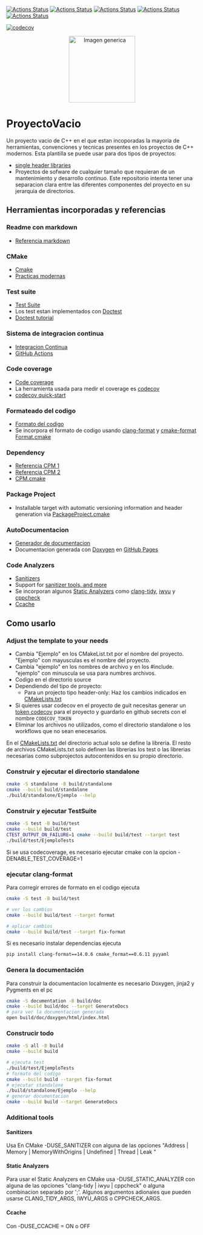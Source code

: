 [//]: # (Esto  es un comentario en markdown)
[//]: # (Esto enlaces indica el estado de testeo del codigo para los diferentes sistemas operativos. Mirar [GitHub Actions])

[![Actions Status](https://github.com/peterm-m/ProyectoVacio/workflows/MacOS/badge.svg)](https://github.com/peterm-m/ProyectoVacio/actions)
[![Actions Status](https://github.com/peterm-m/ProyectoVacio/workflows/Windows/badge.svg)](https://github.com/peterm-m/ProyectoVacio/actions)
[![Actions Status](https://github.com/peterm-m/ProyectoVacio/workflows/Ubuntu/badge.svg)](https://github.com/peterm-m/ProyectoVacio/actions)
[![Actions Status](https://github.com/peterm-m/ProyectoVacio/workflows/Style/badge.svg)](https://github.com/peterm-m/ProyectoVacio/actions)
[![Actions Status](https://github.com/peterm-m/ProyectoVacio/workflows/Install/badge.svg)](https://github.com/peterm-m/ProyectoVacio/actions)

[//]: # (Este enlaces es para mostrar las metricas resultates de coverage. Indica que pocentaje del codigo ha sido testeado con el conjunto de test actuales. Mirar las referencias de Code coverage)
[![codecov](https://codecov.io/gh/peterm-m/ProyectoVacio/branch/master/graph/badge.svg)](https://codecov.io/gh/peterm-m/ProyectoVacio)

[//]: # (Logo)
<p align="center">
  <img src="https://pbs.twimg.com/profile_images/1479510722149294082/cKKOSG6p_400x400.png" height="175" width="auto" title="Imagen generica" />
</p>

# ProyectoVacio
Un proyecto vacio de C++ en el que estan incoporadas la mayoria de herramientas, convenciones y tecnicas presentes en los proyectos de C++ modernos.
Esta plantilla se puede usar para dos tipos de proyectos:
- [single header libraries](https://en.wikipedia.org/wiki/Header-only)
- Proyectos de sofware de cualquier tamaño que requieran de un mantenimiento y desarrollo continuo.
Este repositorio intenta tener una separacion clara entre las diferentes componentes del proyecto en su jerarquia de directorios.

## Herramientas incorporadas y referencias

### Readme con markdown
- [Referencia markdown](https://daringfireball.net/projects/markdown/)
### CMake
- [Cmake](https://medium.com/@digit.sensitivee/your-start-with-cmake-as-simple-as-it-can-get-4b1c020d4360)
- [Practicas modernas](https://pabloariasal.github.io/2018/02/19/its-time-to-do-cmake-right/)
### Test suite
- [Test Suite](https://en.wikipedia.org/wiki/Test_suite)
- Los test estan implementados con [Doctest](https://github.com/doctest/doctest)
- [Doctest tutorial](https://github.com/doctest/doctest/blob/master/doc/markdown/tutorial.md)
### Sistema de integracion continua
- [Integracion Continua](https://en.wikipedia.org/wiki/Continuous_integration)
- [GitHub Actions](https://help.github.com/en/actions/)
### Code coverage
- [Code coverage](https://en.wikipedia.org/wiki/Code_coverage)
- La herramienta usada para medir el coverage es [codecov](https://codecov.io)
- [codecov quick-start](https://docs.codecov.io/docs/quick-start)
### Formateado del codigo
- [Formato del codigo](https://www.packtpub.com/en-in/product/clean-code-in-python-1-9781788835831/chapter/introduction-code-formatting-and-tools)
- Se incorpora el formato de codigo usando [clang-format](https://clang.llvm.org/docs/ClangFormat.html) y [cmake-format](https://github.com/cheshirekow/cmake_format) [Format.cmake](https://github.com/TheLartians/Format.cmake)
### Dependency
- [Referencia CPM 1](https://medium.com/swlh/cpm-an-awesome-dependency-manager-for-c-with-cmake-3c53f4376766)
- [Referencia CPM 2](https://ibob.bg/blog/2020/01/13/cmake-package-management/)
- [CPM.cmake](https://github.com/TheLartians/CPM.cmake)
### Package Project
- Installable target with automatic versioning information and header generation via [PackageProject.cmake](https://github.com/TheLartians/PackageProject.cmake)
### AutoDocumentacion
- [Generador de documentacion](https://en.wikipedia.org/wiki/Documentation_generator)
- Documentacion generada con [Doxygen](https://www.doxygen.nl) en [GitHub Pages](https://pages.github.com)
### Code Analyzers
- [Sanitizers](https://github.com/google/sanitizers/wiki)
- Support for [sanitizer tools, and more](#additional-tools)
- Se incorporan algunos [Static Analyzers](https://en.wikipedia.org/wiki/Static_program_analysis) como  [clang-tidy](https://clang.llvm.org/extra/clang-tidy/), [iwyu](https://include-what-you-use.org/) y [cppcheck](https://en.wikipedia.org/wiki/Cppcheck)
- [Ccache](https://ccache.dev/)


## Como usarlo

### Adjust the template to your needs

- Cambia "Ejemplo" en los CMakeList.txt por el nombre del proyecto. "Ejemplo" con mayusculas es el nombre del proyecto. 
- Cambia "ejemplo" en los nombres de archivo y en los #include. "ejemplo" con minuscula se usa para numbres archivos.
- Codigo en el directorio source
- Dependiendo del tipo de proyecto:
  - Para un projecto tipo header-only: Haz los cambios indicados en [CMakeLists.txt](CMakeLists.txt)
- Si quieres usar codecov en el proyecto de guit necesitas generar un [token codecov](https://docs.codecov.io/docs/quick-start) para el proyecto y guardarlo en github secrets con el nombre `CODECOV_TOKEN`
- Eliminar los archivos no utilizados, como el directorio standalone o los workflows que no sean enecesarios. 

En el [CMakeLists.txt](CMakeLists.txt) del directorio actual solo se define la libreria. El resto de archivos CMakeLists.txt  solo definen las librerias los test o las librerias necesarias como subprojectos autocontenidos en su propio directorio.

### Construir y ejecutar el directorio standalone

```bash
cmake -S standalone -B build/standalone
cmake --build build/standalone
./build/standalone/Ejemplo --help
```

### Construir y ejecutar TestSuite

```bash
cmake -S test -B build/test
cmake --build build/test
CTEST_OUTPUT_ON_FAILURE=1 cmake --build build/test --target test
./build/test/EjemploTests
```

Si se usa codecoverage, es necesario ejecutar cmake con la opcion -DENABLE_TEST_COVERAGE=1

### ejecutar clang-format

Para corregir errores de formato en el codigo  ejecuta 

```bash
cmake -S test -B build/test

# ver los cambios
cmake --build build/test --target format

# aplicar cambios
cmake --build build/test --target fix-format
```

Si es necesario instalar dependencias ejecuta 

```bash
pip install clang-format==14.0.6 cmake_format==0.6.11 pyyaml
```

### Genera la documentación

Para construir la documentacion localmente es necesario Doxygen, jinja2 y Pygments en el pc

```bash
cmake -S documentation -B build/doc
cmake --build build/doc --target GenerateDocs
# para ver la documentacion generada
open build/doc/doxygen/html/index.html
```

### Construcir todo

```bash
cmake -S all -B build
cmake --build build

# ejecuta test
./build/test/EjemploTests
# formato del codigo
cmake --build build --target fix-format
# ejecutar standalone
./build/standalone/Ejemplo --help
# generar documentacion
cmake --build build --target GenerateDocs
```

### Additional tools

#### Sanitizers

Usa En CMake -DUSE_SANITIZER con alguna de las opciones "Address | Memory | MemoryWithOrigins | Undefined | Thread | Leak " 

#### Static Analyzers

Para usar el Static Analyzers en CMake usa -DUSE_STATIC_ANALYZER con alguna de las opciones "clang-tidy | iwyu | cppcheck" o alguna combinacion separado por  ';'. Algunos argumentos adionales que pueden usarse CLANG_TIDY_ARGS, IWYU_ARGS o CPPCHECK_ARGS.

#### Ccache

Con -DUSE_CCACHE = ON o OFF
